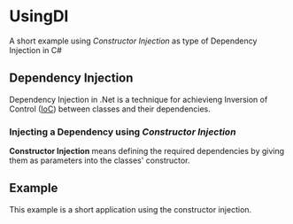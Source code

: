 # UsingDI
A short example using *Constructor Injection* as type of Dependency Injection in C#

## Dependency Injection
Dependency Injection in .Net is a technique for achievieng Inversion of Control ([IoC](https://docs.microsoft.com/en-us/dotnet/architecture/modern-web-apps-azure/architectural-principles#dependency-inversion)) between classes and their dependencies.

### Injecting a Dependency using *Constructor Injection*
**Constructor Injection** means defining the required dependencies by giving them as parameters into the classes' constructor.

## Example
This example is a short application using the constructor injection.
